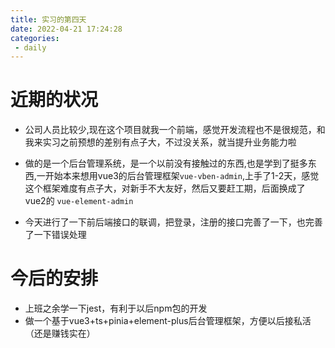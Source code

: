```yaml
---
title: 实习的第四天
date: 2022-04-21 17:24:28
categories:
 - daily
---
```


# 近期的状况

- 公司人员比较少,现在这个项目就我一个前端，感觉开发流程也不是很规范，和我来实习之前预想的差别有点子大，不过没关系，就当提升业务能力啦
- 做的是一个后台管理系统，是一个以前没有接触过的东西,也是学到了挺多东西,一开始本来想用vue3的后台管理框架`vue-vben-admin`,上手了1-2天，感觉这个框架难度有点子大，对新手不大友好，然后又要赶工期，后面换成了vue2的 `vue-element-admin`
  
- 今天进行了一下前后端接口的联调，把登录，注册的接口完善了一下，也完善了一下错误处理

# 今后的安排

- 上班之余学一下jest，有利于以后npm包的开发
- 做一个基于vue3+ts+pinia+element-plus后台管理框架，方便以后接私活（还是赚钱实在）


